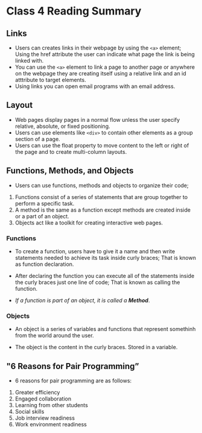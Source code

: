 # Class 4 Reading Summary

## Links
- Users can creates links in their webpage by using the ```<a>``` element; Using the href attribute the user can indicate what page the link is being linked with.
- You can use the ```<a>``` element to link a page to another page or anywhere on the webpage they are creating itself using a relative link and an id atttribute to target elements.
- Using links you can open email programs with an email address.

## Layout
- Web pages display pages in a normal flow unless the user specify relative, absolute, or fixed positioning.
- Users can use elements like ```<div>``` to contain other elements as a group section of a page.
- Users can use the float property to move content to the left or right of the page and to create multi-column layouts.

## Functions, Methods, and Objects
- Users can use functions, methods and objects to organize their code;
1. Functions consist of a series of statements that are group together to perform a specific task.
1. A method is the same as a function except methods are created inside or a part of an object.
1. Objects act like a toolkit for creating interactive web pages.

### Functions 
- To create a function, users have to give it a name and then write statements needed to achieve its task inside curly braces; That is known as function declaration.
- After declaring the function you can execute all of the statements inside the curly braces just one line of code; That is known as calling the function.

- *_If a function is part of an object, it is called a **Method**_*.

### Objects

- An object is a series of variables and functions that represent somethinh from the world around the user.

- The object is the content in the curly braces. Stored in a variable.

## "6 Reasons for Pair Programming”

- 6 reasons for pair programming are as follows:
1. Greater efficiency
1. Engaged collaboration
1. Learning from other students
1. Social skills
1. Job interview readiness
1. Work environment readiness